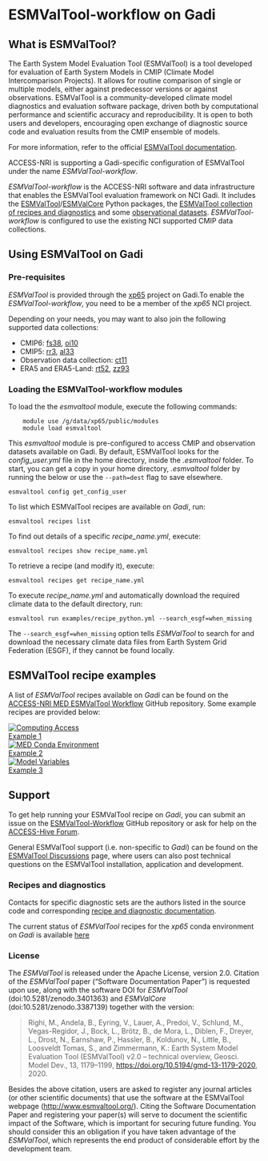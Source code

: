 # ESMValTool-workflow on Gadi

## What is ESMValTool?

The Earth System Model Evaluation Tool (ESMValTool) is a tool developed for evaluation of Earth System Models in CMIP (Climate Model Intercomparison Projects). It allows for routine comparison of single or multiple models, either against predecessor versions or against observations. ESMValTool is a community-developed climate model diagnostics and evaluation software package, driven both by computational performance and scientific accuracy and reproducibility. It is open to both users and developers, encouraging open exchange of diagnostic source code and evaluation results from the CMIP ensemble of models. 

For more information, refer to the official <a href="https://docs.esmvaltool.org/en/latest" target="_blank">ESMValTool documentation</a>.

<!--<div class="card-container">
    <a href="https://docs.esmvaltool.org/en/latest/" target="_blank" class="vertical-card aspect-ratio2to1">
        <div class="card-image-container">
            <img src="../../../assets/model_evaluation/logo_esmvaltool.png" alt="ESMValTool" class="img-cover"></img>
        </div>
        <div class="card-text-container bold">ESMValTool</div>
    </a>
</div> -->

<div class="note">ACCESS-NRI is supporting a Gadi-specific configuration of ESMValTool under the name <i>ESMValTool-workflow</i>. </div> 

*ESMValTool-workflow* is the ACCESS-NRI software and data infrastructure that enables the ESMValTool evaluation framework on NCI Gadi. It includes the <a href="https://github.com/ESMValGroup/ESMValTool" target="_blank">ESMValTool</a>/<a href="https://github.com/ESMValGroup/ESMValCore" target="_blank">ESMValCore</a> Python packages, the <a href="https://docs.esmvaltool.org/en/latest/recipes/index.html" target="_blank">ESMValTool collection of recipes and diagnostics</a> and some <a href="https://geonetwork.nci.org.au/geonetwork/srv/eng/catalog.search#/metadata/f0550_0998_4567_4139" target="_blank">observational datasets</a>. *ESMValTool-workflow* is configured to use the existing NCI supported CMIP data collections. 

## Using ESMValTool on Gadi

### Pre-requisites

<i>ESMValTool</i> is provided through the <a href="https://my.nci.org.au/mancini/project/xp65/join" target="_blank">xp65</a> project on Gadi.To enable the  <i>ESMValTool-workflow</i>, you need to be a member of the <i>xp65</i> NCI project.

Depending on your needs, you may want to also join the following supported data collections:

- CMIP6: <a href="https://my.nci.org.au/mancini/project/fs38/join" target="_blank">fs38</a>, <a href="https://my.nci.org.au/mancini/project/oi10/join" target="_blank">oi10</a>
- CMIP5: <a href="https://my.nci.org.au/mancini/project/rr3/join" target="_blank">rr3</a>, <a href="https://my.nci.org.au/mancini/project/al33/join" target="_blank">al33</a>
- Observation data collection: <a href="https://my.nci.org.au/mancini/project/ct11/join" target="_blank">ct11</a>
- ERA5 and ERA5-Land: <a href="https://my.nci.org.au/mancini/project/rt52/join" target="_blank">rt52</a>, <a href="https://my.nci.org.au/mancini/project/zz93/join" target="_blank">zz93</a>
<!-- 

- obs4MIPs: `qv56`
-->
### Loading the ESMValTool-workflow modules
 <!-- #### Load the `access-med` conda environment -->

To load the the *esmvaltool* module, execute the following commands:
```
    module use /g/data/xp65/public/modules
    module load esmvaltool
```

This *esmvaltool* module is pre-configured to access CMIP and observation datasets available on Gadi.
By default, ESMValTool looks for the *config_user.yml* file in the home directory, inside the *.esmvaltool* folder.
To start, you can get a copy in your home directory, *.esmvaltool* folder by running the below or use the `--path=dest` flag to save elsewhere.

```
esmvaltool config get_config_user
```

To list which ESMValTool recipes are available on <i>Gadi</i>, run:
```
esmvaltool recipes list
```

To find out details of a specific *recipe_name.yml*, execute:
```
esmvaltool recipes show recipe_name.yml
```

To retrieve a recipe (and modify it), execute:
```
esmvaltool recipes get recipe_name.yml
```

To execute *recipe_name.yml* and automatically download the required climate data to the default directory, run:

```
esmvaltool run examples/recipe_python.yml --search_esgf=when_missing
```
The `--search_esgf=when_missing` option tells <i>ESMValTool</i> to search for and download the necessary climate data files from Earth System Grid Federation (ESGF), if they cannot be found locally.

## ESMValTool recipe examples

<!-- Explain what the Tiers mean: Tier3 not to be distributed / license issue, Tier2: some restrictions, but can be redistributed while citing papers etc., Tier1: open for everyone -->

A list of <i>ESMValTool</i> recipes available on <i>Gadi</i> can be found on the <a href="https://github.com/ACCESS-NRI/ESMValTool-workflow.git" target="_blank">ACCESS-NRI MED ESMValTool Workflow</a> GitHub repository. Some example recipes are provided below:


<!-- Compare to list from https://github.com/ACCESS-NRI/ESMValTool-workflow/issues/103 -->

<div class="card-container">
    <a href="https://docs.esmvaltool.org/en/latest/recipes/recipe_ipccwg1ar5ch9.html" target="_blank" class="vertical-card aspect-ratio1to1">
        <div class="card-image-container">
            <img src="/assets/model_evaluation/esmvaltool/fig-9-3.png" alt="Computing Access"></img>
        </div>
        <div class="card-text-container bold">Example 1</div>
    </a>
    <a href="https://docs.esmvaltool.org/en/latest/recipes/recipe_perfmetrics.html" target="_blank" class="vertical-card aspect-ratio1to1">
        <div class="card-image-container">
            <img src="/assets/model_evaluation/esmvaltool/fig4_ipccar5_ch9.png" alt="MED Conda Environment"></img>
        </div>
        <div class="card-text-container bold">Example 2</div>
    </a>
    <a href="https://docs.esmvaltool.org/en/latest/recipes/recipe_emergent_constraints.html" target="_blank" class="vertical-card aspect-ratio1to1">
        <div class="card-image-container">
            <img src="/assets/model_evaluation/esmvaltool/ltmi1_1.png" alt="Model Variables"></img>
        </div>
        <div class="card-text-container bold">Example 3</div>
    </a>
</div>

## Support

To get help running your ESMValTool recipe on <i>Gadi</i>, you can submit an issue on the <a href="https://github.com/ACCESS-NRI/ESMValTool-workflow.git" target="_blank">ESMValTool-Workflow</a> GitHub repository or ask for help on the <a href="https://access-hive.org.au" target="_blank">ACCESS-Hive Forum</a>.

General ESMValTool support (i.e. non-specific to <i>Gadi</i>) can be found on the <a href="https://github.com/ESMValGroup/ESMValTool/discussions" target="_blank">ESMValTool Discussions</a> page, where users can also post technical questions on the ESMValTool installation, application and development.

### Recipes and diagnostics

Contacts for specific diagnostic sets are the authors listed in the source code and corresponding <a href="https://docs.esmvaltool.org/en/latest/recipes/index.html#recipes" target="_blank">recipe and diagnostic documentation</a>.

The current status of <i>ESMValTool</i> recipes for the *xp65* conda environment on <i>Gadi</i> is available <a href="https://github.com/ACCESS-NRI/ESMValTool-workflow.git" target="_blank">here</a>

### License

The <i>ESMValTool</i> is released under the Apache License, version 2.0. Citation of the <i>ESMValTool</i> paper (“Software Documentation Paper”) is requested upon use, along with the software DOI for <i>ESMValTool</i> (doi:10.5281/zenodo.3401363) and <i>ESMValCore</i> (doi:10.5281/zenodo.3387139) together with the version:

> Righi, M., Andela, B., Eyring, V., Lauer, A., Predoi, V., Schlund, M., Vegas-Regidor, J., Bock, L., Brötz, B., de Mora, L., Diblen, F., Dreyer, L., Drost, N., Earnshaw, P., Hassler, B., Koldunov, N., Little, B., Loosveldt Tomas, S., and Zimmermann, K.: Earth System Model Evaluation Tool (ESMValTool) v2.0 – technical overview, Geosci. Model Dev., 13, 1179–1199, https://doi.org/10.5194/gmd-13-1179-2020, 2020.

Besides the above citation, users are asked to register any journal articles (or other scientific documents) that use the software at the ESMValTool webpage (http://www.esmvaltool.org/). Citing the Software Documentation Paper and registering your paper(s) will serve to document the scientific impact of the Software, which is important for securing future funding. You should consider this an obligation if you have taken advantage of the <i>ESMValTool</i>, which represents the end product of considerable effort by the development team.


<!-- <tr>
  <td><a href="/assets/model_evaluation/esmvaltool/fig-9-8.png"><img src="/assets/model_evaluation/esmvaltool/fig-9-8.png" title="Global average 2m temperature anomalies; resembling Flato et al. (2013), Fig. 9.8." /></a></td>
  <td><a href="/assets/model_evaluation/esmvaltool/fig-9-4.png"><img src="/assets/model_evaluation/esmvaltool/fig-9-4.png" title="CMIP5 multi-model mean precipitation, multi-model mean bias, multi-model mean of absolute error, multi-model mean of relative error; resembling Flato et al. (2013), Fig. 9.4." /></a></td>
  <td><a href="/assets/model_evaluation/esmvaltool/diurnal_fig1.png"><img src="/assets/model_evaluation/esmvaltool/diurnal_fig1.png" title="Mean number of days exceeding the Diurnal Temperature Range (DTR) simulated during the historical period (1961-1990) by 5 degrees during the period 2030-2080. The result is derived from one RCP 8.5 scenario simulated by MPI-ESM-MR." /></a></td>
</tr>
<tr>
  <td><a href="https://docs.esmvaltool.org/en/latest/recipes/recipe_ipccwg1ar5ch9.html">
	  recipe_flato13ipcc.yml</a></td>
  <td><a href="https://docs.esmvaltool.org/en/latest/recipes/recipe_ipccwg1ar5ch9.html">
	  recipe_flato13ipcc.yml</a></td>
  <td><a href="https://docs.esmvaltool.org/en/latest/recipes/recipe_diurnal_temperature_index.html">
	  recipe_diurnal_index.yml</a></td>
</tr>
<tr>
  <td><a href="../../../assets/model_evaluation/esmvaltool/crem_error_metric.png"><img src="../../../assets/model_evaluation/esmvaltool/crem_error_metric.png" title="Cloud Regime Error Metrics (CREMpd) from William and Webb (2009) applied to those CMIP5 AMIP simulations with the required data in the archive. A perfect score with respect to ISCCP is zero; the dashed red line is an indication of observational uncertainty." /></a></td>
  <td><a href="../../../assets/model_evaluation/esmvaltool/collins_fig2.png"><img src="../../../assets/model_evaluation/esmvaltool/collins_fig2.png" title="Time series of global annual mean surface air temperature anomalie (relative to 1986–2005) from CMIP5 concentration-driven experiments." /></a></td>
  <td><a href="../../../assets/model_evaluation/esmvaltool/autoassess_fig1.png"><img src="../../../assets/model_evaluation/esmvaltool/autoassess_fig1.png" title="Using Quasi-Biennial Oscillation (QBO) as measure for tropical variability in the stratosphere. Mean zonal wind at 30hPa defines the period and amplitude of the QBO. QBO for UKESM1-0-LL." /></a></td>
</tr>
<tr>
  <td><a href="https://docs.esmvaltool.org/en/latest/recipes/recipe_crem.html">
      recipe_crem.yml</a></td>
  <td><a href="https://docs.esmvaltool.org/en/latest/recipes/recipe_collins13ipcc.html">
      recipe_collins13ipcc.yml</a></td>
  <td><a href="https://docs.esmvaltool.org/en/latest/recipes/recipe_autoassess_stratosphere.html">
	  recipe_autoassess_stratosphere.yml</a></td>
</tr>  
<tr>
  <td><a href="../../../assets/model_evaluation/esmvaltool/figure_namelist_clouds_liq_h2o_taylor.png"><img src="../../../assets/model_evaluation/esmvaltool/figure_namelist_clouds_liq_h2o_taylor.png" title="Taylor diagram showing the 20-yr annual average performance of CMIP5 models for total cloud fraction as compared to MODIS satellite observations." /></a></td>
  <td><a href="../../../assets/model_evaluation/esmvaltool/zmnam_fig1.png"><img src="../../../assets/model_evaluation/esmvaltool/zmnam_fig1.png" title="Regression map of the zonal-mean NAM index onto geopotential height, for a selected pressure level (250 hPa) for the MPI-ESM-MR model (CMIP5 AMIP experiment, period 1979-2008). Negative values are shaded in grey." /></a></td>
  <td><a href="../../../assets/model_evaluation/esmvaltool/russel18_1.png"><img src="../../../assets/model_evaluation/esmvaltool/russel18_1.png" title="Annual mean CO2 flux (sea to air, gC/(yr * m2), positive (red) is out of the ocean) as a polar contour map." /></a></td>
</tr>
<tr>
  <td><a href="https://docs.esmvaltool.org/en/latest/recipes/recipe_clouds.html">
      recipe_lauer13jclim.yml</a></td>
  <td><a href="https://docs.esmvaltool.org/en/latest/recipes/recipe_zmnam.html">
      recipe_zmnam.yml</a></td>
  <td><a href="https://docs.esmvaltool.org/en/latest/recipes/recipe_russell18jgr.html">
      recipe_russell18jgr.yml</a></td>
</tr>
<tr>
  <td><a href="../../../assets/model_evaluation/esmvaltool/sos_bias_comparison_MPI-ESM1-2-HR_ESACCI-SSS.png"><img src="../../../assets/model_evaluation/esmvaltool/sos_bias_comparison_MPI-ESM1-2-HR_ESACCI-SSS.png" title="Radar plot showing the mean state biases (simulation minus observations) for the regional averages of sea surface salinity in the selected ocean basins and seas." /></a></td>
  <td><a href="../../../assets/model_evaluation/esmvaltool/scatterplot_merged_training_data_SHL.png"><img src="../../../assets/model_evaluation/esmvaltool/scatterplot_merged_training_data_SHL.png" title="Emergent relationship (solid blue and orange lines) of the Sherwood et al. (2014) emergent constraint, which is based on the lower tropospheric mixing index (LTMI)." /></a></td>
  <td><a href="../../../assets/model_evaluation/esmvaltool/catchments.png"><img src="../../../assets/model_evaluation/esmvaltool/catchments.png" title="Calculate biases of long-term climatological annual means of total runoff, precipitation and evapotranspiration for 12 large-scale catchments on different continents and climates." /></a></td>
</tr>
<tr>
  <td><a href="https://docs.esmvaltool.org/en/latest/recipes/recipe_sea_surface_salinity.html">
      recipe_sea_surface_salinity.yml</a></td>
  <td><a href="https://docs.esmvaltool.org/en/latest/recipes/recipe_schlund20esd.html">
      recipe_schlund20esd.yml</a></td>
  <td><a href="https://docs.esmvaltool.org/en/latest/recipes/recipe_runoff_et.html">
      recipe_runoff_et.yml</a></td>
</tr>
<tr>
  <td><a href="../../../assets/model_evaluation/esmvaltool/perfmetrics_fig_1.png"><img src="../../../assets/model_evaluation/esmvaltool/perfmetrics_fig_1.png" title="Annual cycle of globally averaged temperature at 850 hPa (time period 1980-2005) for different CMIP5 models (historical simulation) (thin colored lines) in comparison to ERA-Interim (thick yellow line) and NCEP (thick black dashed line) reanalysis data." /></a></td>
  <td><a href="../../../assets/model_evaluation/esmvaltool/histogram_spi.png"><img src="../../../assets/model_evaluation/esmvaltool/histogram_spi.png" title="(top) Probability distribution of the standardized precipitation index of a sub-set of the CMIP5 models, and (bottom) bias relative to the CRU reference data set." /></a></td>
  <td><a href="../../../assets/model_evaluation/esmvaltool/MPI-ESM-LR_historical_r1i1p1_rocoef-vs-relprbias.png"><img src="../../../assets/model_evaluation/esmvaltool/MPI-ESM-LR_historical_r1i1p1_rocoef-vs-relprbias.png" title="Biases in runoff coefficient (runoff/precipitation) and precipitation for major catchments of the globe. The MPI-ESM-LR historical simulation (1970-2000) is used as an example." /></a></td>
</tr>
<tr>
  <td><a href="https://docs.esmvaltool.org/en/latest/recipes/recipe_perfmetrics.html">
      recipe_perfmetrics_CMIP5.yml</a></td>
  <td><a href="https://docs.esmvaltool.org/en/latest/recipes/recipe_spei.html">
      recipe_spei.yml</a></td>
  <td><a href="https://docs.esmvaltool.org/en/latest/recipes/recipe_runoff_et.html">
      recipe_runoff_et.yml</a></td>
</tr>
<tr>
  <td><a href="../../../assets/model_evaluation/esmvaltool/hyint_trends.png"><img src="../../../assets/model_evaluation/esmvaltool/hyint_trends.png" title="Multi-model trend coefficients over selected indices (figure type 14) for rcp85 2006-2099 future projection normalized to the 1976-2005 historical period." /></a></td>
  <td><a href="../../../assets/model_evaluation/esmvaltool/pdf_HadCRUT4.png"><img src="../../../assets/model_evaluation/esmvaltool/pdf_HadCRUT4.png" title="The PDF for ECS. The orange histograms (both panels) show the prior distributions that arise from equal weighting of the CMIP5 models in 0.5 K bins." /></a></td>
  <td><a href="../../../assets/model_evaluation/esmvaltool/cdd_timeseries.png"><img src="../../../assets/model_evaluation/esmvaltool/cdd_timeseries.png" title="Timeseries of Consecutive Dry Days index for CMIP5 models." /></a></td>
</tr>
<tr>
  <td><a href="https://docs.esmvaltool.org/en/latest/recipes/recipe_hyint.html">
      recipe_hyint.yml</a></td>
  <td><a href="https://docs.esmvaltool.org/en/latest/recipes/recipe_cox18nature.html">
      recipe_cox18_nature.yml</a></td>
  <td><a href="https://docs.esmvaltool.org/en/latest/recipes/recipe_extreme_events.html">
      recipe_extreme_events.yml</a></td>
</tr>
<tr>
  <td><a href="../../../assets/model_evaluation/esmvaltool/reichlerkim08bams_smpi.png"><img src="../../../assets/model_evaluation/esmvaltool/reichlerkim08bams_smpi.png" title="Performance index I2 for individual models (circles). Circle sizes indicate the length of the 95% confidence intervals. The black circle indicates the I2 of the multi-model mean (similar to Reichler and Kim (2008), Figure 1)." /></a></td>
  <td><a href="../../../assets/model_evaluation/esmvaltool/bias_CMIP5_MPI-ESM-LR_rcp85_r1i1p1.png"><img src="../../../assets/model_evaluation/esmvaltool/bias_CMIP5_MPI-ESM-LR_rcp85_r1i1p1.png" title="Biases in five major land cover fractions for different regions and one experiment." /></a></td>
  <td><a href="../../../assets/model_evaluation/esmvaltool/miles_block.png"><img src="../../../assets/model_evaluation/esmvaltool/miles_block.png" title="Blocking events frequency for EC-Earth model 1980-1989, compared to ERA-Interim." /></a></td>
</tr>
<tr>
  <td><a href="https://docs.esmvaltool.org/en/latest/recipes/recipe_smpi.html">
      recipe_smpi.yml</a></td>
  <td><a href="https://docs.esmvaltool.org/en/latest/recipes/recipe_landcover.html">
      recipe_landcover.yml</a></td>
  <td><a href="https://docs.esmvaltool.org/en/latest/recipes/recipe_miles.html">
      recipe_miles_block.yml</a></td>
</tr>
<tr>
  <td><a href="../../../assets/model_evaluation/esmvaltool/total_Phytoplankton_MPI-ESM1-2-LR_ESACCI-OC_scatter.png"><img src="../../../assets/model_evaluation/esmvaltool/total_Phytoplankton_MPI-ESM1-2-LR_ESACCI-OC_scatter.png" title="Scatter plot of surface chlorophyll from ESACCI-OC ocean colour data version 5.0 and the MPI-ESM1-2-LR model." /></a></td>
  <td><a href="../../../assets/model_evaluation/esmvaltool/HadGEM2-CC_NHW_ice_extent_Fractionalcover_1989DJF.png"><img src="../../../assets/model_evaluation/esmvaltool/HadGEM2-CC_NHW_ice_extent_Fractionalcover_1989DJF.png" title="Northern hemisphere Winter sea ice extent for the HadGem2-CC model." /></a></td>
  <td><a href="../../../assets/model_evaluation/esmvaltool/MultipleModels_timeseries_drake_1860_2004.png"><img src="../../../assets/model_evaluation/esmvaltool/MultipleModels_timeseries_drake_1860_2004.png" title="Multi-model time series plot of water transport through the Drake Passage." /></a></td>
</tr>
<tr>
  <td><a href="https://docs.esmvaltool.org/en/latest/recipes/recipe_esacci_oc.html">
      recipe_esacci_oc.yml</a></td>
  <td><a href="https://docs.esmvaltool.org/en/latest/recipes/recipe_oceans.html">
      recipe_ocean_ice_extent.yml</a></td>
  <td><a href="https://docs.esmvaltool.org/en/latest/recipes/recipe_oceans.html">
      recipe_ocean_amoc.yml</a></td>
</tr> -->

</table>
<!-- 
[esmvaltool-tutorial]: https://esmvalgroup.github.io/ESMValTool_Tutorial/index.html
[esmvaltool-source]: https://github.com/ESMValGroup/ESMValTool#readme
[esmvaltool-workflow-repository]: https://github.com/ACCESS-NRI/ESMValTool-workflow.git
[esmvaltool-discussions]: https://github.com/ESMValGroup/ESMValTool/discussions
[access-hive]: https://access-hive.org.au
[esmvaltool-recipe-list]: https://docs.esmvaltool.org/en/latest/recipes/index.html#recipes
-->
